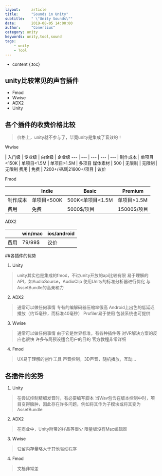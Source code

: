 ```yaml
---
layout:     article
title:      "Sounds in Unity"
subtitle:   " \"Unity Sounds\""
date:       2019-08-05 14:00:00
author:     "Conerlius"
category: unity
keywords: unity,tool,sound
tags:
    - unity
    - Tool
---
```


* content
{:toc}

## unity比较常见的声音插件
* Fmod
* Wwise
* ADX2
* Unity
## 各个插件的收费价格比较
> 价格上，unity就不参与了，毕竟unity是集成了音效的！

Wwise

  | 入门级 | 专业级 | 白金级 | 企业级 
--- | --- | --- | --- | --- |
 制作成本 | 单项目&lt;150K | 单项目&lt;1.5M | 单项目&gt;1.5M | 多项目 
 媒体素材 | 500 | 无限制 | 无限制 | 无限制 
 费用 | 免费 | 7200+$/项目 | 21600+$/项目 | 议价 

Fmod

| | Indie | Basic | Premium |
|---|---|---|---|
| 制作成本 | 单项目&lt;500K | 500K&lt;单项目&lt;1.5M | 单项目&gt;1.5M |
| 费用 | 免费 | 5000$/项目 | 15000$/项目 |

ADX2

| | win/mac | ios/android |
|---|---|---|
| 费用 | 79/99$ | 议价 |


##各插件的优势
1. Unity

> unity其实也是集成的fmod，不过unity开放的api比较有限
> 易于理解的API，如AudioSource，AudioClip
> 使用Unity的标准分析器进行优化
> 与AssetBundle的高亲和力

2. ADX2

> 通常可以做任何事情
> 专有的编解码器压缩率很高
> Android上出色的低延迟播放（约15毫秒，而标准40毫秒）
> Profiler易于使用
> 包装系统也可提供

3. Wwise

> 通常可以做任何事情
> 由于它是世界标准，有各种插件等
> 对VR解决方案的反应也很快
> 许多布局预设适合用户的目的
> 官方教程非常详细

4. Fmod

> UX易于理解的创作工具
> 声音控制，3D声音，随机播放，互动...

## 各插件的劣势
1. Unity

> 在尝试控制精细发音时，有必要编写脚本
> 当Wav包含在版本控制中时，项目变得臃肿，因此存在许多问题，例如将其作为子模块或将其变为AssetBundle

2. ADX2

> 在商业中，Unity附带的样品等很少
> 限量版没有Mac编辑器

3. Wwise

> 驻留内存量略大于其他驱动程序

4. Fmod

> 文档非常差